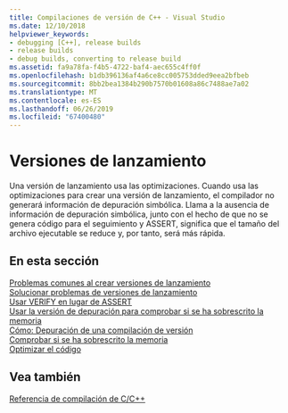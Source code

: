 ```yaml
---
title: Compilaciones de versión de C++ - Visual Studio
ms.date: 12/10/2018
helpviewer_keywords:
- debugging [C++], release builds
- release builds
- debug builds, converting to release build
ms.assetid: fa9a78fa-f4b5-4722-baf4-aec655c4ff0f
ms.openlocfilehash: b1db396136af4a6ce8cc005753dded9eea2bfbeb
ms.sourcegitcommit: 8bb2bea1384b290b7570b01608a86c7488ae7a02
ms.translationtype: MT
ms.contentlocale: es-ES
ms.lasthandoff: 06/26/2019
ms.locfileid: "67400480"
---
```

# <a name="release-builds"></a>Versiones de lanzamiento

Una versión de lanzamiento usa las optimizaciones. Cuando usa las optimizaciones para crear una versión de lanzamiento, el compilador no generará información de depuración simbólica. Llama a la ausencia de información de depuración simbólica, junto con el hecho de que no se genera código para el seguimiento y ASSERT, significa que el tamaño del archivo ejecutable se reduce y, por tanto, será más rápida.

## <a name="in-this-section"></a>En esta sección

[Problemas comunes al crear versiones de lanzamiento](common-problems-when-creating-a-release-build.md)<br/>
[Solucionar problemas de versiones de lanzamiento](fixing-release-build-problems.md)<br/>
[Usar VERIFY en lugar de ASSERT](using-verify-instead-of-assert.md)<br/>
[Usar la versión de depuración para comprobar si se ha sobrescrito la memoria](using-the-debug-build-to-check-for-memory-overwrite.md)<br/>
[Cómo: Depuración de una compilación de versión](how-to-debug-a-release-build.md)<br/>
[Comprobar si se ha sobrescrito la memoria](checking-for-memory-overwrites.md)<br/>
[Optimizar el código](optimizing-your-code.md)

## <a name="see-also"></a>Vea también

[Referencia de compilación de C/C++](reference/c-cpp-building-reference.md)